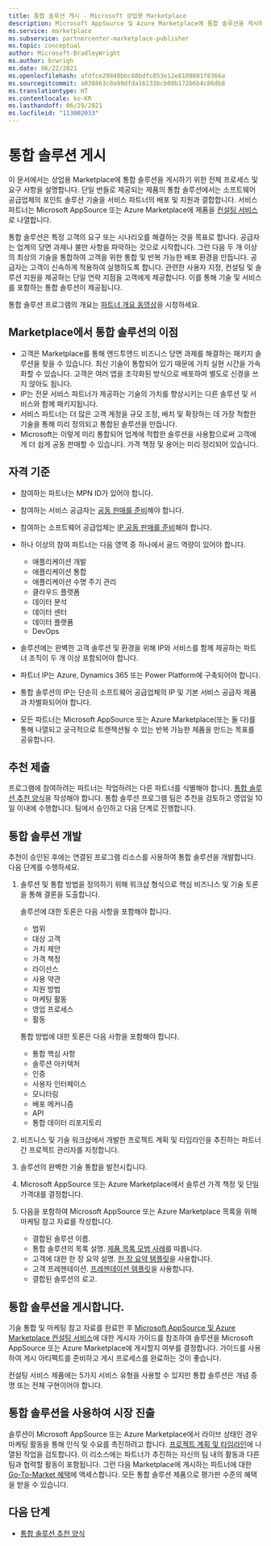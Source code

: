 ```yaml
---
title: 통합 솔루션 게시 - Microsoft 상업용 Marketplace
description: Microsoft AppSource 및 Azure Marketplace에 통합 솔루션을 게시하기 위한 요구 사항 및 단계를 알아봅니다.
ms.service: marketplace
ms.subservice: partnercenter-marketplace-publisher
ms.topic: conceptual
author: Microsoft-BradleyWright
ms.author: brwrigh
ms.date: 06/22/2021
ms.openlocfilehash: afdfce29840bbc88bdfc853e12e8109881f8366a
ms.sourcegitcommit: a038863c0a99dfda16133bcb08b172b6b4c86db8
ms.translationtype: HT
ms.contentlocale: ko-KR
ms.lasthandoff: 06/29/2021
ms.locfileid: "113002033"
---
```

# <a name="publish-an-integrated-solution"></a>통합 솔루션 게시

이 문서에서는 상업용 Marketplace에 통합 솔루션을 게시하기 위한 전체 프로세스 및 요구 사항을 설명합니다. 단일 번들로 제공되는 제품의 통합 솔루션에서는 소프트웨어 공급업체의 포인트 솔루션 기술을 서비스 파트너의 배포 및 지원과 결합합니다. 서비스 파트너는 Microsoft AppSource 또는 Azure Marketplace에 제품을 [컨설팅 서비스](./plan-consulting-service-offer.md)로 나열합니다.

통합 솔루션은 특정 고객의 요구 또는 시나리오를 해결하는 것을 목표로 합니다. 공급자는 업계의 당면 과제나 불만 사항을 파악하는 것으로 시작합니다. 그런 다음 두 개 이상의 최상의 기술을 통합하여 고객을 위한 통합 및 반복 가능한 배포 환경을 만듭니다. 공급자는 고객이 신속하게 적용하여 실행하도록 합니다. 관련한 사용자 지정, 컨설팅 및 솔루션 지원을 제공하는 단일 연락 지점을 고객에게 제공합니다. 이를 통해 기술 및 서비스를 포함하는 통합 솔루션이 제공됩니다.

통합 솔루션 프로그램의 개요는 [파트너 개요 동영상](https://partner.microsoft.com/asset/detail/integrated-solutions-program-overview-for-partners-mp4)을 시청하세요.

## <a name="benefits-of-integrated-solutions-in-the-marketplace"></a>Marketplace에서 통합 솔루션의 이점

* 고객은 Marketplace를 통해 엔드투엔드 비즈니스 당면 과제를 해결하는 패키지 솔루션을 찾을 수 있습니다. 최신 기술이 통합되어 있기 때문에 가치 실현 시간을 가속화할 수 있습니다. 고객은 여러 앱을 조각화된 방식으로 배포하여 별도로 신경을 쓰지 않아도 됩니다.
* IP는 전문 서비스 파트너가 제공하는 기술의 가치를 향상시키는 다른 솔루션 및 서비스와 함께 패키지됩니다.
* 서비스 파트너는 더 많은 고객 계정을 규모 조정, 배치 및 확장하는 데 가장 적합한 기술을 통해 미리 정의되고 통합된 솔루션을 만듭니다.
* Microsoft는 이렇게 미리 통합되어 업계에 적합한 솔루션을 사용함으로써 고객에게 더 쉽게 공동 판매할 수 있습니다. 가격 책정 및 용어는 미리 정리되어 있습니다.

## <a name="eligibility-criteria"></a>자격 기준

* 참여하는 파트너는 MPN ID가 있어야 합니다.
* 참여하는 서비스 공급자는 [공동 판매를 준비](/legal/marketplace/certification-policies#3000-requirements-for-co-sell-status)해야 합니다.
* 참여하는 소프트웨어 공급업체는 [IP 공동 판매를 준비](/legal/marketplace/certification-policies#3000-requirements-for-co-sell-status)해야 합니다.
* 하나 이상의 참여 파트너는 다음 영역 중 하나에서 골드 역량이 있어야 합니다.
    - 애플리케이션 개발
    - 애플리케이션 통합
    - 애플리케이션 수명 주기 관리
    - 클라우드 플랫폼
    - 데이터 분석
    - 데이터 센터
    - 데이터 플랫폼
    - DevOps

* 솔루션에는 완벽한 고객 솔루션 및 환경을 위해 IP와 서비스를 함께 제공하는 파트너 조직이 두 개 이상 포함되어야 합니다.
* 파트너 IP는 Azure, Dynamics 365 또는 Power Platform에 구축되어야 합니다.
* 통합 솔루션의 IP는 단순히 소프트웨어 공급업체의 IP 및 기본 서비스 공급자 제품과 차별화되어야 합니다.
* 모든 파트너는 Microsoft AppSource 또는 Azure Marketplace(또는 둘 다)를 통해 나열되고 궁극적으로 트랜잭션될 수 있는 반복 가능한 제품을 만드는 목표를 공유합니다.

## <a name="submit-a-nomination"></a>추천 제출

프로그램에 참여하려는 파트너는 작업하려는 다른 파트너를 식별해야 합니다. [통합 솔루션 추천 양식](https://aka.ms/AA5qicu)을 작성해야 합니다. 통합 솔루션 프로그램 팀은 추천을 검토하고 영업일 10일 이내에 수행합니다. 팀에서 승인하고 다음 단계로 진행합니다.

## <a name="develop-an-integrated-solution"></a>통합 솔루션 개발

추천이 승인된 후에는 연결된 프로그램 리소스를 사용하여 통합 솔루션을 개발합니다. 다음 단계를 수행하세요.

1. 솔루션 및 통합 방법을 정의하기 위해 워크샵 형식으로 핵심 비즈니스 및 기술 토론을 통해 결론을 도출합니다.

    솔루션에 대한 토론은 다음 사항을 포함해야 합니다.
    * 범위
    * 대상 고객
    * 가치 제안
    * 가격 책정
    * 라이선스
    * 사용 약관
    * 지원 방법
    * 마케팅 활동
    * 영업 프로세스
    * 활동

    통합 방법에 대한 토론은 다음 사항을 포함해야 합니다.
    * 통합 핵심 사항
    * 솔루션 아키텍처
    * 인증
    * 사용자 인터페이스
    * 모니터링
    * 배포 메커니즘
    * API
    * 통합 데이터 리포지토리

2. 비즈니스 및 기술 워크샵에서 개발한 프로젝트 계획 및 타임라인을 추진하는 파트너 간 프로젝트 관리자를 지정합니다.

3. 솔루션의 완벽한 기술 통합을 발전시킵니다.

4. Microsoft AppSource 또는 Azure Marketplace에서 솔루션 가격 책정 및 단일 가격대를 결정합니다.

5. 다음을 포함하여 Microsoft AppSource 또는 Azure Marketplace 목록을 위해 마케팅 참고 자료를 작성합니다.

    * 결합된 솔루션 이름.
    * 통합 솔루션의 목록 설명. [제품 목록 모범 사례](./gtm-offer-listing-best-practices.md)를 따릅니다.
    * 고객에 대한 한 장 요약 설명. [한 장 요약 템플릿](https://aka.ms/AA5s08a)을 사용합니다.
    * 고객 프레젠테이션. [프레젠테이션 템플릿](https://aka.ms/AA5s7ql)을 사용합니다.
    * 결합된 솔루션의 로고.

## <a name="publish-your-integrated-solution"></a>통합 솔루션을 게시합니다.

기술 통합 및 마케팅 참고 자료를 완료한 후 [Microsoft AppSource 및 Azure Marketplace 컨설팅 서비스](./plan-consulting-service-offer.md)에 대한 게시자 가이드를 참조하여 솔루션을 Microsoft AppSource 또는 Azure Marketplace에 게시할지 여부를 결정합니다. 가이드를 사용하여 게시 아티팩트를 준비하고 게시 프로세스를 완료하는 것이 좋습니다.

컨설팅 서비스 제품에는 5가지 서비스 유형을 사용할 수 있지만 통합 솔루션은 개념 증명 또는 전체 구현이어야 합니다.

## <a name="go-to-market-with-your-integrated-solution"></a>통합 솔루션을 사용하여 시장 진출

솔루션이 Microsoft AppSource 또는 Azure Marketplace에서 라이브 상태인 경우 마케팅 활동을 통해 인식 및 수요를 촉진하려고 합니다. [프로젝트 계획 및 타임라인](https://aka.ms/AA5qiuc)에 나열된 작업을 검토합니다. 이 리소스에는 파트너가 추진하는 자신의 팀 내의 활동과 다른 팀과 협력할 활동이 포함됩니다. 그런 다음 Marketplace에 게시하는 파트너에 대한 [Go-To-Market 혜택](./gtm-your-marketplace-benefits.md#list-trial-and-consulting-benefits)에 액세스합니다. 모든 통합 솔루션 제품으로 평가판 수준의 혜택을 받을 수 있습니다.

## <a name="next-steps"></a>다음 단계

- [통합 솔루션 추천 양식](https://aka.ms/AA5qicu)
